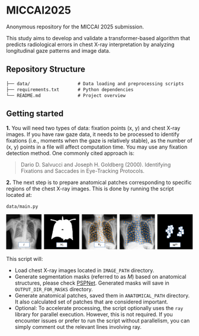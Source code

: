 # MICCAI2025

Anonymous repository for the MICCAI 2025 submission.

This study aims to develop and validate a transformer-based algorithm that predicts radiological errors in chest X-ray interpretation by analyzing longitudinal gaze patterns and image data. 

## Repository Structure

```
├── data/                  # Data loading and preprocessing scripts
├── requirements.txt       # Python dependencies
└── README.md              # Project overview
```


## Getting started

**1.** You will need two types of data: fixation points (x, y) and chest X-ray images. If you have raw gaze data, it needs to be processed to identify fixations (i.e., moments when the gaze is relatively stable), as the number of (x, y) points in a file will affect computation time. You may use any fixation detection method. One commonly cited approach is:

> Dario D. Salvucci and Joseph H. Goldberg (2000). Identifying Fixations and Saccades in Eye-Tracking Protocols.

**2.** The next step is to prepare anatomical patches corresponding to specific regions of the chest X-ray images. This is done by running the script located at: 

```
data/main.py
```

![Alt text](github_img1.png)

This script will:

* Load chest X-ray images located in ```IMAGE_PATH``` directory.
* Generate segmentation masks (referred to as _M_) based on anatomical structures, please check [PSPNet](https://github.com/mlmed/torchxrayvision). Generated masks will save in ```OUTPUT_DIR_FOR_MASKS``` directory.
* Generate anatomical patches, saved them in ```ANATOMICAL_PATH``` directory. It also calculated set of patches that are considered important.
* Optional: To accelerate processing, the script optionally uses the ```ray``` library for parallel execution. However, this is not required. If you encounter issues or prefer to run the script without parallelism, you can simply comment out the relevant lines involving ray. 
  


